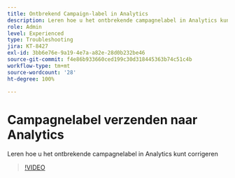 ```yaml
---
title: Ontbrekend Campaign-label in Analytics
description: Leren hoe u het ontbrekende campagnelabel in Analytics kunt corrigeren
role: Admin
level: Experienced
type: Troubleshooting
jira: KT-8427
exl-id: 3bb6e76e-9a19-4e7a-a82e-28d0b232be46
source-git-commit: f4e86b933660ced199c30d318445363b74c51c4b
workflow-type: tm+mt
source-wordcount: '28'
ht-degree: 100%

---
```


# Campagnelabel verzenden naar Analytics

Leren hoe u het ontbrekende campagnelabel in Analytics kunt corrigeren

>[!VIDEO](https://video.tv.adobe.com/v/335983?quality=12&learn=on)
